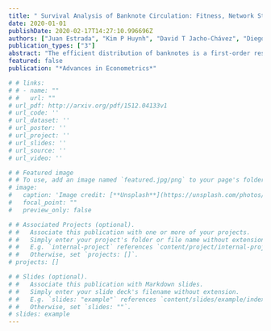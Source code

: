 ```yaml
---
title: " Survival Analysis of Banknote Circulation: Fitness, Network Structure, and Machine Learning."
date: 2020-01-01
publishDate: 2020-02-17T14:27:10.996696Z
authors: ["Juan Estrada", "Kim P Huynh", "David T Jacho-Chávez", "Diego Rojas"]
publication_types: ["3"]
abstract: "The efficient distribution of banknotes is a first-order responsibility of central banks. We study the distribution patterns of banknotes with an administrative dataset from the Bank of Canada’s Currency Information Management System. The single note inspection procedure generates a sample of 900 million banknotes in which we can trace the length of the stay of a banknote in the market. The data contains information regarding the location, physical fitness of a banknote at any point in time, and where and when the banknote returns to the Bank of Canada’s distribution centres. K–prototypes clustering classifies banknotes into types. A hazard model estimates the duration of banknotes based on their clusters and characteristics of the banknotes to understand the duration of stay in circulation. An adaptive elastic net provides an algorithm for dimension reduction. It is found that while the distribution of the duration is affected by fitness measures, their effects are negligible when compared to the influence exerted by the clusters related to banknote denominations"
featured: false
publication: "*Advances in Econometrics*"

# # links:
# # - name: ""
# #   url: ""
# url_pdf: http://arxiv.org/pdf/1512.04133v1
# url_code: ''
# url_dataset: ''
# url_poster: ''
# url_project: ''
# url_slides: ''
# url_source: ''
# url_video: ''

# # Featured image
# # To use, add an image named `featured.jpg/png` to your page's folder. 
# image:
#   caption: 'Image credit: [**Unsplash**](https://unsplash.com/photos/jdD8gXaTZsc)'
#   focal_point: ""
#   preview_only: false

# # Associated Projects (optional).
# #   Associate this publication with one or more of your projects.
# #   Simply enter your project's folder or file name without extension.
# #   E.g. `internal-project` references `content/project/internal-project/index.md`.
# #   Otherwise, set `projects: []`.
# projects: []

# # Slides (optional).
# #   Associate this publication with Markdown slides.
# #   Simply enter your slide deck's filename without extension.
# #   E.g. `slides: "example"` references `content/slides/example/index.md`.
# #   Otherwise, set `slides: ""`.
# slides: example
---
```


